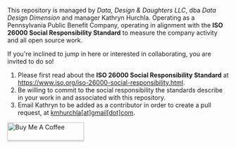 This repository is managed by _Data, Design & Daughters LLC_, dba _Data Design Dimension_ and manager Kathryn Hurchla.
Operating as a Pennsylvania Public Benefit Company, operating in alignment with the __ISO 26000 Social Responsibility Standard__ to measure the company activity and all open source work.

If you're inclined to jump in here or interested in collaborating, you are invited to do so!
1. Please first read about the __ISO 26000 Social Responsibility Standard__ at https://www.iso.org/iso-26000-social-responsibility.html.
2. Be willing to commit to the social responsibility the standards describe in your work in and associated with this repository.
3. Email Kathryn to be added as a contributor in order to create a pull request, at [kmhurchla[at]gmail[dot]com](mailto:kmhurchla@gmail.com?subject=[GitHub]%20contributing%20and%20collaborating%20in%20DDD%20repository:%20redistricting).

<a href="https://www.buymeacoffee.com/earthtokathy" target="_blank"><img src="https://www.buymeacoffee.com/assets/img/custom_images/orange_img.png" alt="Buy Me A Coffee" style="height: 41px !important;width: 174px !important;box-shadow: 0px 3px 2px 0px rgba(190, 190, 190, 0.5) !important;-webkit-box-shadow: 0px 3px 2px 0px rgba(190, 190, 190, 0.5) !important;" ></a>
